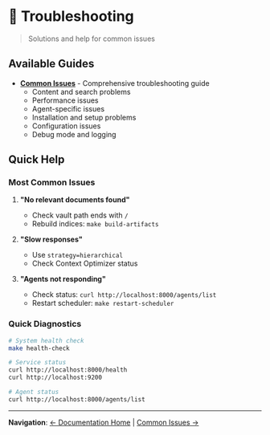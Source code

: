 # 🔧 Troubleshooting

> Solutions and help for common issues

## Available Guides

- **[Common Issues](./common-issues.md)** - Comprehensive troubleshooting guide
  - Content and search problems
  - Performance issues
  - Agent-specific issues
  - Installation and setup problems
  - Configuration issues
  - Debug mode and logging

## Quick Help

### Most Common Issues

1. **"No relevant documents found"**
   - Check vault path ends with `/`
   - Rebuild indices: `make build-artifacts`

2. **"Slow responses"**
   - Use `strategy=hierarchical`
   - Check Context Optimizer status

3. **"Agents not responding"**
   - Check status: `curl http://localhost:8000/agents/list`
   - Restart scheduler: `make restart-scheduler`

### Quick Diagnostics

```bash
# System health check
make health-check

# Service status
curl http://localhost:8000/health
curl http://localhost:9200

# Agent status
curl http://localhost:8000/agents/list
```

---

**Navigation**: [← Documentation Home](../README.md) | [Common Issues →](./common-issues.md)